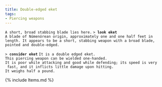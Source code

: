 ```yaml
---
title: Double-edged eket
tags:
- Piercing weapons
---
```


`A short, broad stabbing blade lies here.`
`> `**`look eket`**
`A blade of Númenórean origin, approximately one and one half feet in`
`length. It appears to be a short, stabbing weapon with a broad blade,`
`pointed and double-edged.`

`> `**`consider eket`**
`It is a double edged eket.`
`This piercing weapon can be wielded one-handed.`
`It is poor while attacking and good while defending; its speed is very fast, and it inflicts little damage upon hitting.`
`It weighs half a pound.`

{% include Items.md %}
